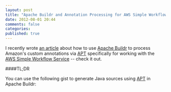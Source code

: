 ```yaml
---
layout: post
title: "Apache Buildr and Annotation Processing for AWS Simple Workflow"
date: 2012-08-01 20:44
comments: false
categories: 
published: true
---
```


I recently wrote [an article](http://mechanics.flite.com/blog/2012/07/26/using-apache-buildr-for-annotation-processing-for-amazon-simple-workflow/) about how to use [Apache Buildr](http://buildr.apache.org) to process Amazon's custom annotations via [APT](http://docs.oracle.com/javase/6/docs/technotes/guides/apt/) specifically for working with the [AWS Simple Workflow Service](http://docs.aws.amazon.com/amazonswf/2012-01-25/developerguide/swf-welcome.html) -- check it out. 

<!-- more -->

####TL;DR 

You can use the following gist to generate Java sources using [APT](http://docs.oracle.com/javase/6/docs/technotes/guides/apt/) in Apache Buildr:

<div class="row-fluid">
	<div class="span12">
		<script src="https://gist.github.com/cacoco/3137530.js"></script>
	</div>
</div>
